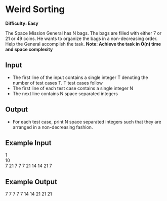 # Weird Sorting

**Difficulty: Easy**

The Space Mission General has N bags. The bags are filled with either 7 or 21 or 49 coins. He wants to organize the bags in a non-decreasing order. Help the General accomplish the task.
**Note: Achieve the task in O(n) time and space complexity**

## Input

- The first line of the input contains a single integer T denoting the number of test cases T. T test cases follow
- The first line of each test case contains a single integer N
- The next line contains N space separated integers

## Output

- For each test case, print N space separated integers such that they are arranged in a non-decreasing fashion.

## Example Input

1 <br/>
10 <br/>
7 21 7 7 7 21 14 14 21 7

## Example Output

7 7 7 7 7 14 14 21 21 21
